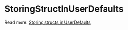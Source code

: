 # StoringStructInUserDefaults

Read more: [Storing structs in UserDefaults](https://augmentedcode.io/2019/05/12/storing-structs-in-userdefaults/‎)
